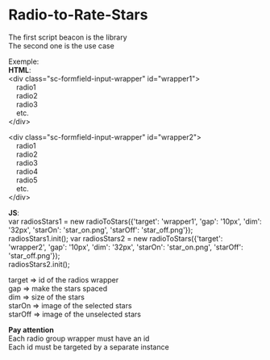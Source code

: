 # Radio-to-Rate-Stars

The first script beacon is the library  
The second one is the use case  

Exemple:  
**HTML**:  
&lt;div class="sc-formfield-input-wrapper" id="wrapper1"&gt;  
&nbsp;&nbsp;&nbsp;&nbsp;radio1  
&nbsp;&nbsp;&nbsp;&nbsp;radio2  
&nbsp;&nbsp;&nbsp;&nbsp;radio3  
&nbsp;&nbsp;&nbsp;&nbsp;etc.  
&lt;/div&gt;  

&lt;div class="sc-formfield-input-wrapper" id="wrapper2"&gt;  
&nbsp;&nbsp;&nbsp;&nbsp;radio1  
&nbsp;&nbsp;&nbsp;&nbsp;radio2  
&nbsp;&nbsp;&nbsp;&nbsp;radio3  
&nbsp;&nbsp;&nbsp;&nbsp;radio4  
&nbsp;&nbsp;&nbsp;&nbsp;radio5  
&nbsp;&nbsp;&nbsp;&nbsp;etc.  
&lt;/div&gt;

**JS**:  
var radiosStars1 = new radioToStars({'target': 'wrapper1', 'gap': '10px', 'dim': '32px', 'starOn': 'star_on.png', 'starOff': 'star_off.png'});  
radiosStars1.init();
var radiosStars2 = new radioToStars({'target': 'wrapper2', 'gap': '10px', 'dim': '32px', 'starOn': 'star_on.png', 'starOff': 'star_off.png'});  
radiosStars2.init();

target => id of the radios wrapper  
gap => make the stars spaced  
dim => size of the stars  
starOn => image of the selected stars  
starOff => image of the unselected stars

**Pay attention**  
Each radio group wrapper must have an id  
Each id must be targeted by a separate instance
